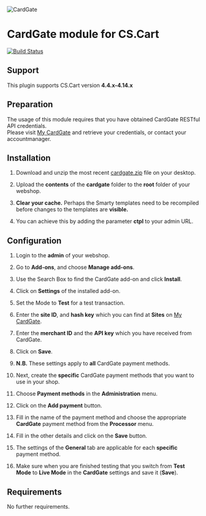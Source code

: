 ![CardGate](https://cdn.curopayments.net/thumb/200/logos/cardgate.png)

# CardGate module for CS.Cart

[![Build Status](https://travis-ci.org/cardgate/cs-cart.svg?branch=master)](https://travis-ci.org/cardgate/cs-cart)

## Support

This plugin supports CS.Cart version **4.4.x-4.14.x**

## Preparation

The usage of this module requires that you have obtained CardGate RESTful API credentials.  
Please visit [My CardGate](https://my.cardgate.com/) and retrieve your credentials, or contact your accountmanager.

## Installation

1. Download and unzip the most recent [cardgate.zip](https://github.com/cardgate/cs-cart/releases) file on your desktop.

2. Upload the **contents** of the **cardgate** folder to the **root** folder of your webshop.

3. **Clear your cache.** Perhaps the Smarty templates need to be recompiled before changes to the templates are **visible.**

4. You can achieve this by adding the parameter **ctpl** to your admin URL.

## Configuration

1. Login to the **admin** of your webshop.

2. Go to **Add-ons**, and choose **Manage add-ons**.

3. Use the Search Box to find the CardGate add-on and click **Install**.

4. Click on **Settings** of the installed add-on.

5. Set the Mode to **Test** for a test transaction.

6. Enter the **site ID**, and **hash key** which you can find at **Sites** on [My CardGate](https://my.cardgate.com/).

7. Enter the **merchant ID** and the **API key** which you have received from CardGate.

8. Click on **Save**.

9. **N.B.** These settings apply to **all** CardGate payment methods.

10. Next, create the **specific** CardGate payment methods that you want to use in your shop.

11. Choose **Payment methods** in the **Administration** menu.

12. Click on the **Add payment** button. 

13. Fill in the name of the payment method and choose the appropriate **CardGate** payment method from the **Processor** menu.

14. Fill in the other details and click on the **Save** button.  
 
15. The settings of the **General** tab are applicable for each **specific** payment method.

16. Make sure when you are finished testing that you switch from **Test Mode** to **Live Mode** in the **CardGate** settings and save it (**Save**).

## Requirements

No further requirements.
